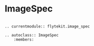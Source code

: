 # ImageSpec

```--eval-rst--

.. currentmodule:: flytekit.image_spec

.. autoclass:: ImageSpec
    :members:

```